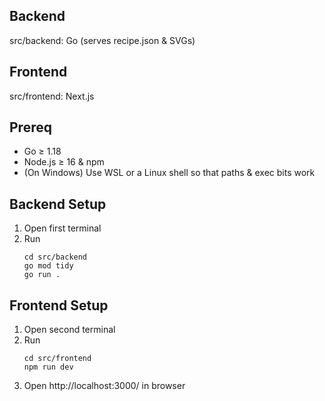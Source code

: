 ## Backend
src/backend: Go (serves recipe.json & SVGs)

## Frontend
src/frontend: Next.js

## Prereq
- Go ≥ 1.18
- Node.js ≥ 16 & npm
- (On Windows) Use WSL or a Linux shell so that paths & exec bits work

## Backend Setup
1. Open first terminal
2. Run
    ```
    cd src/backend
    go mod tidy
    go run .
    ```

## Frontend Setup
1. Open second terminal
2. Run
    ```
    cd src/frontend
    npm run dev
    ```
3. Open http://localhost:3000/ in browser
